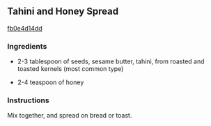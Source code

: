 ## Tahini and Honey Spread

[fb0e4d14dd](http://www.food.com/recipe/tahini-and-honey-spread-384977)

### Ingredients

 - 2-3 tablespoon of seeds, sesame butter, tahini, from roasted and toasted kernels (most common type)

 - 2-4 teaspoon of honey

### Instructions

Mix together, and spread on bread or toast.